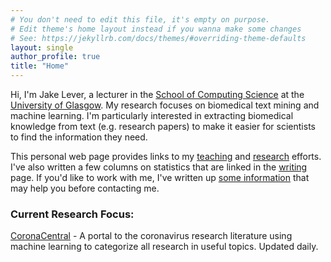 ```yaml
---
# You don't need to edit this file, it's empty on purpose.
# Edit theme's home layout instead if you wanna make some changes
# See: https://jekyllrb.com/docs/themes/#overriding-theme-defaults
layout: single
author_profile: true
title: "Home"
---
```


Hi, I'm Jake Lever, a lecturer in the [School of Computing Science](https://www.gla.ac.uk/schools/computing/) at the [University of Glasgow](https://www.gla.ac.uk). My research focuses on biomedical text mining and machine learning. I'm particularly interested in extracting biomedical knowledge from text (e.g. research papers) to make it easier for scientists to find the information they need.

This personal web page provides links to my [teaching](/teaching/) and [research](/research/) efforts. I've also written a few columns on statistics that are linked in the [writing](/writing/) page. If you'd like to work with me, I've written up [some information](/workwithme/) that may help you before contacting me.

### Current Research Focus: 

[CoronaCentral](https://coronacentral.ai) - A portal to the coronavirus research literature using machine learning to categorize all research in useful topics. Updated daily.

